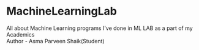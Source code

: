 # MachineLearningLab
All about Machine Learning programs I've done in ML LAB  as a part of my Academics
<br>
Author - Asma Parveen Shaik(Student)